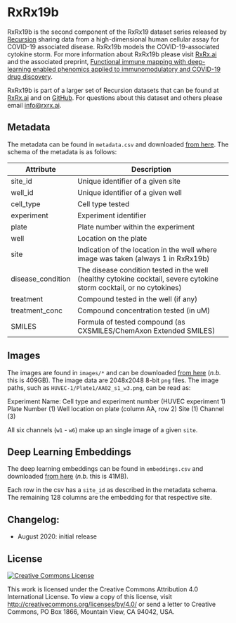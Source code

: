 # RxRx19b

RxRx19b is the second component of the RxRx19 dataset series released by [Recursion][recursion] sharing data
from a high-dimensional human cellular assay for COVID-19 associated disease. RxRx19b models the COVID-19-associated
cytokine storm. For more information about RxRx19b please visit [RxRx.ai][rxrx19b] and the associated preprint,
[Functional immune mapping with deep-learning enabled phenomics applied to immunomodulatory and COVID-19 drug discovery][paper2].

RxRx19b is part of a larger set of Recursion datasets that can be found at [RxRx.ai][rxrx] and on [GitHub][github]. For questions about this dataset and others please email [info@rxrx.ai](mailto:info@rxrx.ai).


## Metadata

The metadata can be found in `metadata.csv` and downloaded [from here][download]. The schema of the metadata is as follows:

| Attribute         | Description                                                                                                           |
|-------------------|-----------------------------------------------------------------------------------------------------------------------|
| site_id           | Unique identifier of a given site                                                                                     |
| well_id           | Unique identifier of a given well                                                                                     |
| cell_type         | Cell type tested                                                                                                      |
| experiment        | Experiment identifier                                                                                                 |
| plate             | Plate number within the experiment                                                                                    |
| well              | Location on the plate                                                                                                 |
| site              | Indication of the location in the well where image was taken (always 1 in RxRx19b)                                    |
| disease_condition | The disease condition tested in the well (healthy cytokine cocktail, severe cytokine storm cocktail, or no cytokines) |
| treatment         | Compound tested in the well (if any)                                                                                  |
| treatment_conc    | Compound concentration tested (in uM)                                                                                 |
| SMILES            | Formula of tested compound (as CXSMILES/ChemAxon Extended SMILES)                                                     |


## Images

The images are found in `images/*` and can be downloaded [from here][download] (*n.b.* this is 409GB).
The image data are 2048x2048 8-bit `png` files. The image paths, such as `HUVEC-1/Plate1/AA02_s1_w3.png`, can be read as:

Experiment Name: Cell type and experiment number (HUVEC experiment 1)
Plate Number (1)
Well location on plate (column AA, row 2)
Site (1)
Channel (3) 

All six channels (`w1` - `w6`) make up an single image of a given `site`.


## Deep Learning Embeddings


The deep learning embeddings can be found in `embeddings.csv` and downloaded [from here][download] (*n.b.* this is 41MB).

Each row in the csv has a `site_id` as described in the metadata schema. The remaining 128 columns are the embedding for that respective site.

## Changelog:
- August 2020: initial release

## License


<a rel="license" href="http://creativecommons.org/licenses/by/4.0/"><img alt="Creative Commons License" style="border-width:0" src="https://i.creativecommons.org/l/by/4.0/88x31.png" /></a>

This work is licensed under the Creative Commons Attribution 4.0 International License. To view a copy of this license, visit http://creativecommons.org/licenses/by/4.0/ or send a letter to Creative Commons, PO Box 1866, Mountain View, CA 94042, USA.

[github]: https://github.com/recursionpharma/rxrx-datasets/
[paper2]: https://doi.org/10.1101/2020.08.02.233064
[rxrx]: http://rxrx.ai
[rxrx19b]: https://rxrx.ai/rxrx19b
[recursion]: http://recursionpharma.com
[download]: https://rxrx.ai/rxrx19b#Download
